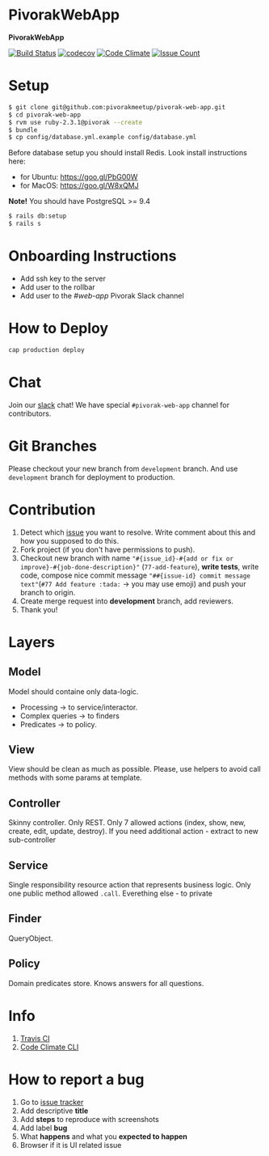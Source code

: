 # PivorakWebApp

**PivorakWebApp**

[![Build Status](https://travis-ci.org/pivorakmeetup/pivorak-web-app.svg?branch=development)](https://travis-ci.org/pivorakmeetup/pivorak-web-app)
[![codecov](https://codecov.io/gh/pivorakmeetup/pivorak-web-app/branch/development/graph/badge.svg)](https://codecov.io/gh/pivorakmeetup/pivorak-web-app)
[![Code Climate](https://codeclimate.com/github/pivorakmeetup/pivorak-web-app/badges/gpa.svg)](https://codeclimate.com/github/pivorakmeetup/pivorak-web-app)
[![Issue Count](https://codeclimate.com/github/pivorakmeetup/pivorak-web-app/badges/issue_count.svg)](https://codeclimate.com/github/pivorakmeetup/pivorak-web-app)

# Setup
```sh
$ git clone git@github.com:pivorakmeetup/pivorak-web-app.git
$ cd pivorak-web-app
$ rvm use ruby-2.3.1@pivorak --create
$ bundle
$ cp config/database.yml.example config/database.yml
```
Before database setup you should install Redis. Look install instructions here:
- for Ubuntu: https://goo.gl/PbG00W
- for MacOS: https://goo.gl/W8xQMJ

**Note!** You should have PostgreSQL >= 9.4
```sh
$ rails db:setup
$ rails s
```

# Onboarding Instructions
- Add ssh key to the server
- Add user to the rollbar
- Add user to the *#web-app* Pivorak Slack channel

# How to Deploy
```sh
cap production deploy
```

# Chat

Join our [slack](http://pivorak-slack.herokuapp.com) chat!
We have special `#pivorak-web-app` channel for contributors.

# Git Branches

Please checkout your new branch from `development` branch. And use `development` branch for deployment to production.

# Contribution

1. Detect which [issue](https://github.com/pivorakmeetup/pivorak-web-app/issues) you want to resolve. Write comment about this and how you supposed to do this.
2. Fork project (if you don't have permissions to push).
3. Checkout new branch with name `"#{issue_id}-#{add or fix or improve}-#{job-done-description}"` (`77-add-feature`), **write tests**, write code, compose nice commit message `"##{issue-id} commit message text"`(`#77 Add feature :tada:` -> you may use emoji) and push your branch to origin.
4. Create merge request into **development** branch, add reviewers.
5. Thank you!

# Layers

## Model
Model should containe only data-logic.
- Processing -> to service/interactor.
- Complex queries -> to finders
- Predicates -> to policy.

## View
View should be clean as much as possible. Please, use helpers to avoid call methods with some params at template.

## Controller
Skinny controller. Only REST. Only 7 allowed actions (index, show, new, create, edit, update, destroy). If you need additional action - extract to new sub-controller


## Service
Single responsibility resource action that represents business logic.
Only one public method allowed `.call`. Everething else - to private

## Finder
QueryObject.


## Policy
Domain predicates store. Knows answers for all questions.

# Info

1. [Travis CI](https://github.com/pivorakmeetup/pivorak-web-app/wiki/Services#travis-ci)
2. [Code Climate CLI](https://github.com/pivorakmeetup/pivorak-web-app/wiki/Services#codeclimate)

# How to report a bug

1. Go to [issue tracker](https://github.com/pivorakmeetup/pivorak-web-app/issues/new)
2. Add descriptive **title**
3. Add **steps** to reproduce with screenshots
4. Add label **bug**
5. What **happens** and what you **expected to happen**
6. Browser if it is UI related issue
